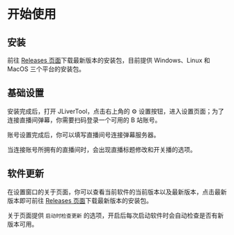 # 开始使用

## 安装

前往 [Releases 页面](https://github.com/Xinrea/JLiverTool/releases)下载最新版本的安装包，目前提供 Windows、Linux 和 MacOS 三个平台的安装包。

## 基础设置

安装完成后，打开 JLiverTool，点击右上角的 ⚙️ 设置按钮，进入设置页面；为了连接直播间弹幕，你需要扫码登录一个可用的 B 站账号。

账号设置完成后，你可以填写直播间号连接弹幕服务器。

当连接账号所拥有的直播间时，会出现直播标题修改和开关播的选项。

## 软件更新

在设置窗口的关于页面，你可以查看当前软件的当前版本以及最新版本，点击最新版本即可前往 [Releases 页面](https://github.com/Xinrea/JLiverTool/releases)下载最新版本的安装包。

关于页面提供 `启动时检查更新` 的选项，开启后每次启动软件时会自动检查是否有新版本可用。
